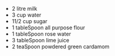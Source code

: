 - 2 litre milk
- 3 cup water
- 11/2 cup sugar
- 1 tableSpoon all purpose flour
- 1 tableSpoon rose water
- 3 tableSpoon lime juice
- 2 teaSpoon powdered green cardamom